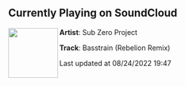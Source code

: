 ## Currently Playing on SoundCloud

[<img align="left" width="100" src="https://i1.sndcdn.com/artworks-fRcbfmbSsm3A-0-t500x500.png">](https://soundcloud.com/subzeroproject/basstrain-rebelion-remix?in=subzeroproject/sets/renaissance-of-rave-1)

**Artist**: Sub Zero Project 

**Track**: Basstrain (Rebelion Remix)

Last updated at 08/24/2022 19:47
